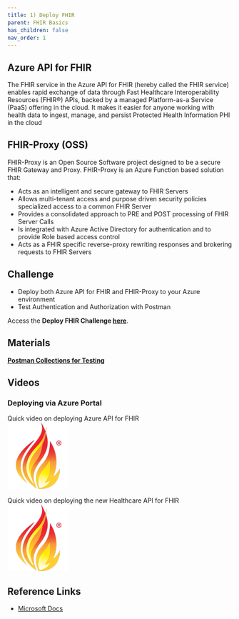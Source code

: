 ```yaml
---
title: 1) Deploy FHIR
parent: FHIR Basics
has_children: false
nav_order: 1
---
```


## Azure API for FHIR
The FHIR service in the Azure API for FHIR (hereby called the FHIR service) enables rapid exchange of data through Fast Healthcare Interoperability Resources (FHIR®) APIs, backed by a managed Platform-as-a Service (PaaS) offering in the cloud. It makes it easier for anyone working with health data to ingest, manage, and persist Protected Health Information PHI in the cloud


## FHIR-Proxy (OSS)
FHIR-Proxy is an Open Source Software project designed to be a secure FHIR Gateway and Proxy.  FHIR-Proxy is an Azure Function based solution that:
- Acts as an intelligent and secure gateway to FHIR Servers
- Allows multi-tenant access and purpose driven security policies specialized access to a common FHIR Server
- Provides a consolidated approach to PRE and POST processing of FHIR Server Calls 
- Is integrated with Azure Active Directory for authentication and to provide Role based access control
- Acts as a FHIR specific reverse-proxy rewriting responses and brokering requests to FHIR Servers


## Challenge 
+ Deploy both Azure API for FHIR and FHIR-Proxy to your Azure environment 
+ Test Authentication and Authorization with Postman

Access the **Deploy FHIR Challenge [here](https://github.com/microsoft/openhack-mc4h/tree/main/Challenge-1)**.

## Materials 

**[Postman Collections for Testing](./assets/zip/MC4H_Testing.postman_collection.zip)**

## Videos 

### Deploying via Azure Portal 
Quick video on deploying Azure API for FHIR  
<a href="./assets/video/Deploy-FHIR-Service.mp4" title="Deploying Azure API for FHIR"><img src="./assets/images/FHIR-icon.png" alt="FHIR" /></a>

Quick video on deploying the new Healthcare API for FHIR  
<a href="./assets/video/Deploy-FHIR-Service.mp4" title="Deploying Healthcare API's with Workspaces"><img src="./assets/images/FHIR-icon.png" alt="FHIR" /></a>


## Reference Links 
- [Microsoft Docs](https://docs.microsoft.com/en-us/azure/healthcare-apis/)
 
